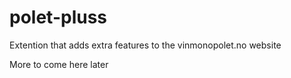 # polet-pluss
Extention that adds extra features to the vinmonopolet.no website

More to come here later
